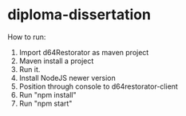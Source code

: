 # diploma-dissertation

How to run:

1. Import d64Restorator as maven project
2. Maven install a project
3. Run it.
4. Install NodeJS newer version
5. Position through console to d64restorator-client
6. Run "npm install"
7. Run "npm start"